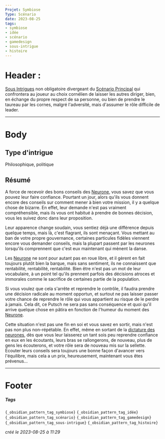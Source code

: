 ```yaml
---
Projet: Symbiose
Type: Scénario
date: 2023-08-25
tags:
- symbiose
- idée
- scénario
- gamedesign
- sous-intrigue
- histoire
---
```

   
# Header :   
   
[Sous Intrigues](../../../../../../Cr%C3%A9ations/Symbiose/GameDesign/Sc%C3%A9nario/Histoire/Secondaires/Sous%20Intrigues.md) non obligatoire divergeant du [Scénario Principal](../../../../../../Cr%C3%A9ations/Symbiose/GameDesign/Sc%C3%A9nario/Histoire/Sc%C3%A9nario%20Principal.md) qui confrontera au joueur au choix cornélien de laisser les autres diriger, bien, en échange du propre respect de sa personne, ou bien de prendre le taureau par les cornes, malgré l'adversité, mais d'assumer le rôle difficile de leader.   
   
   
-------------------------------------------------------------------------------   
# Body   
   
## Type d'intrigue   
   
Philosophique, politique   
## Résumé   
   
A force de recevoir des bons conseils des [Neurone](../../../../../../Cr%C3%A9ations/Symbiose/GameDesign/Sc%C3%A9nario/Personnages/Neurone.md), vous savez que vous pouvez leur faire confiance. Pourtant un jour, alors qu'ils vous donnent encore des conseils sur comment mener à bien votre mission, il y a quelque chose de bizarre. En effet, leur demande n'est pas vraiment compréhensible, mais ils vous ont habitué à prendre de bonnes décision, vous les suivez donc dans leur proposition.   
   
Leur apparence change soudain, vous sentiez déjà une différence depuis quelque temps, mais là, c'est flagrant, ils sont menaçant. Vous mettant au ban de votre propre gouvernance, certaines particules fidèles viennent encore vous demander conseils, mais la plupart passent par les neurones lorsqu'ils comprennent que c'est eux maintenant qui mènent la danse.   
   
Les [Neurone](../../../../../../Cr%C3%A9ations/Symbiose/GameDesign/Sc%C3%A9nario/Personnages/Neurone.md) ne sont pour autant pas en roue libre, et il gèrent en fait toujours plutôt bien la barque, mais sans sentiment, ils ne connaissent que rentabilité, rentabilité, rentabilité. Bien être n'est pas un mot de leur vocabulaire, à un point tel qu'ils prennent parfois des décisions atroces et immorales comme le sacrifice de certaines partie de la population.   
   
Si vous voulez que cela s'arrête et reprendre le contrôle, il faudra prendre une décision radicale au moment opportun, et surtout ne pas laisser passer votre chance de reprendre le rôle qui vous appartient au risque de le perdre à jamais. Cela dit, ce Putsch ne sera pas sans conséquence et quoi qu'il arrive quelque chose en pâtira en fonction de l'humeur du moment des [Neurone](../../../../../../Cr%C3%A9ations/Symbiose/GameDesign/Sc%C3%A9nario/Personnages/Neurone.md).    
   
Cette situation n'est pas une fin en soi et vous savez en sortir, mais n'est pas non plus non-répétable. En effet, même en sortant de la [dictature des neurones](/not_created.md), dès que vous leur laisserez un tant sois peu reprendre confiance en eux en les écoutants, leurs bras se rallongerons, de nouveau, plus de gens les écouterons, et votre rôle sera de nouveau mis sur la sellette. Ecouter leurs conseils sera toujours une bonne façon d'avancer vers l'équilibre, mais cela a un prix, heureusement, maintenant vous êtes prévenus...     
   
   
---------------------------------------------------------------------------   
# Footer   
   
##### Tags   
`{_obsidian_pattern_tag_symbiose}` `{_obsidian_pattern_tag_idée}` `{_obsidian_pattern_tag_scénario}` `{_obsidian_pattern_tag_gamedesign}` `{_obsidian_pattern_tag_sous-intrigue}` `{_obsidian_pattern_tag_histoire}`   
   
*créé le 2023-08-25 à 11:29*